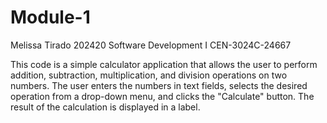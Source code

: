 # Module-1

Melissa Tirado
202420 Software Development I CEN-3024C-24667

This code is a simple calculator application that allows the user to perform addition, subtraction, multiplication, and division operations on two numbers. The user enters the numbers in text fields, selects the desired operation from a drop-down menu, and clicks the "Calculate" button. The result of the calculation is displayed in a label.
